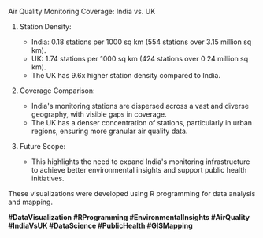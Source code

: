 Air Quality Monitoring Coverage: India vs. UK

1. Station Density:  
   - India: 0.18 stations per 1000 sq km (554 stations over 3.15 million sq km).  
   - UK: 1.74 stations per 1000 sq km (424 stations over 0.24 million sq km).  
   - The UK has 9.6x higher station density compared to India.

2. Coverage Comparison:  
   - India's monitoring stations are dispersed across a vast and diverse geography, with visible gaps in coverage.  
   - The UK has a denser concentration of stations, particularly in urban regions, ensuring more granular air quality data.

3. Future Scope:  
   - This highlights the need to expand India's monitoring infrastructure to achieve better environmental insights and support public health initiatives.

These visualizations were developed using R programming for data analysis and mapping.

**#DataVisualization #RProgramming #EnvironmentalInsights #AirQuality #IndiaVsUK #DataScience #PublicHealth #GISMapping**
